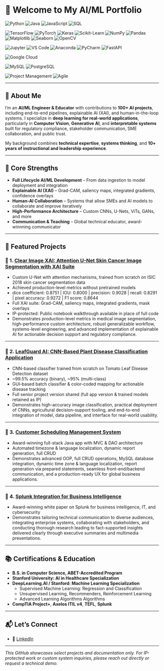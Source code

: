 # 👋 Welcome to My AI/ML Portfolio

<!-- Programming Languages & Tools -->
![Python](https://img.shields.io/badge/Python-3776AB?style=for-the-badge&logo=python&logoColor=white)
![Java](https://img.shields.io/badge/Java-007396?style=for-the-badge&logo=java&logoColor=white)
![JavaScript](https://img.shields.io/badge/JavaScript-F7DF1E?style=for-the-badge&logo=javascript&logoColor=black)
![SQL](https://img.shields.io/badge/SQL-4479A1?style=for-the-badge&logo=mysql&logoColor=white)

<!-- ML Frameworks & Libraries -->
![TensorFlow](https://img.shields.io/badge/TensorFlow-FF6F00?style=for-the-badge&logo=tensorflow&logoColor=white)
![PyTorch](https://img.shields.io/badge/PyTorch-EE4C2C?style=for-the-badge&logo=pytorch&logoColor=white)
![Keras](https://img.shields.io/badge/Keras-D00000?style=for-the-badge&logo=keras&logoColor=white)
![Scikit-Learn](https://img.shields.io/badge/Scikit--Learn-F7931E?style=for-the-badge&logo=scikitlearn&logoColor=white)
![NumPy](https://img.shields.io/badge/NumPy-013243?style=for-the-badge&logo=numpy&logoColor=white)
![Pandas](https://img.shields.io/badge/Pandas-150458?style=for-the-badge&logo=pandas&logoColor=white)
![Matplotlib](https://img.shields.io/badge/Matplotlib-11557C?style=for-the-badge&logo=matplotlib&logoColor=white)
![Seaborn](https://img.shields.io/badge/Seaborn-4C72B0?style=for-the-badge&logo=python&logoColor=white)
![OpenCV](https://img.shields.io/badge/OpenCV-5C3EE8?style=for-the-badge&logo=opencv&logoColor=white)

<!-- Development Tools & Platforms -->
![Jupyter](https://img.shields.io/badge/Jupyter-F37626?style=for-the-badge&logo=jupyter&logoColor=white)
![VS Code](https://img.shields.io/badge/VS_Code-007ACC?style=for-the-badge&logo=visual-studio-code&logoColor=white)
![Anaconda](https://img.shields.io/badge/Anaconda-44A833?style=for-the-badge&logo=anaconda&logoColor=white)
![PyCharm](https://img.shields.io/badge/PyCharm-000000?style=for-the-badge&logo=pycharm&logoColor=green)
![FastAPI](https://img.shields.io/badge/FastAPI-009688?style=for-the-badge&logo=fastapi&logoColor=white)

<!-- Cloud Platforms -->
![Google Cloud](https://img.shields.io/badge/Google_Cloud-4285F4?style=for-the-badge&logo=googlecloud&logoColor=white)

<!-- Databases -->
![MySQL](https://img.shields.io/badge/MySQL-4479A1?style=for-the-badge&logo=mysql&logoColor=white)
![PostgreSQL](https://img.shields.io/badge/PostgreSQL-336791?style=for-the-badge&logo=postgresql&logoColor=white)

<!-- Soft Skills / Certifications -->
![Project Management](https://img.shields.io/badge/Project_Management-F2A900?style=for-the-badge&logo=atlassian&logoColor=white)
![Agile](https://img.shields.io/badge/Agile-0052CC?style=for-the-badge&logo=agile&logoColor=white)

---

## 🧠 About Me

I’m an **AI/ML Engineer & Educator** with contributions to **100+ AI projects**, including end-to-end pipelines, explainable AI (XAI), and human-in-the-loop systems. I specialize in **deep learning for real-world applications**, particularly in **Computer Vision**, **Generative AI**, and **interpretable systems** built for regulatory compliance, stakeholder communication, SME collaboration, and public trust. 

My background combines **technical expertise**, **systems thinking**, and **10+ years of instructional and leadership experience**. 

---

## 💼 Core Strengths

- **Full Lifecycle AI/ML Development** – From data ingestion to model deployment and integration
- **Explainable AI (XAI)** – Grad-CAM, saliency maps, integrated gradients, confidence overlays
- **Human-AI Collaboration** – Systems that allow SMEs and AI models to collaborate and improve iteratively
- **High-Performance Architecture** – Custom CNNs, U-Nets, ViTs, GANs, and more
- **Communication & Teaching** – Global technical educator, award-winnning communicator

---

## 🚀 Featured Projects

### 🔬 1. [Clear Image XAI: Attention U-Net Skin Cancer Image Segmentation with XAI Suite](link-to-project-or-summary)

- Custom U-Net with attention mechanisms, trained from scratch on ISIC 2018 skin cancer segmentation data
- Achieved production-level metrics without pretrained models
- dice coefficient: 0.8751 | IOU: 0.8000 | precision: 0.9028 | recall: 0.8291 | pixel accuracy: 0.9272 | F1 score: 0.8644
- Full XAI suite: Grad-CAM, saliency maps, integrated gradients, mask overlays
- IP-protected: Public notebook walkthrough available in place of full code
- Demonstrates production-level metrics in medical image segmentation, high-performance custom architecture, robust generalizable workflow, systems-level engineering, and advanced implementation of explainable AI for actionable decision support and regulatory compliance. 

---

### 🌾 2. [LeafGuard AI: CNN-Based Plant Disease Classification Application](link-to-senior-project)

- CNN-based classifier trained from scratch on Tomato Leaf Disease Detection dataset
- ~99.5% accuracy (binary), ~95% (multi-class)
- GUI-based batch classifier & color-coded mapping for actionable disease tracking
- Full senior project version shared (full app version & trained models retained as IP)
- Demonstrates high-accuracy image classification, practical deployment of CNNs, agricultural decision-support tooling, and end-to-end integration of model, data pipeline, and interface for real-world usability.

---

### 🧩 3. [Customer Scheduling Management System](link-to-repo)

- Award-winning full-stack Java app with MVC & DAO architecture
- Automated timezone & language localization, dynamic report generation, full CRUD
- Demonstrates advanced OOP, full CRUD operations, MySQL database integration, dynamic time zone & language localization, report generation via prepared statements, seamless front-end/backend communication, and a production-ready UX for global business applications.

---

### 📝 4. [Splunk Integration for Business Intelligence](link-to-repo)

- Award-winning white paper on Splunk for business intelligence, IT, and cybersecurity
- Demonstrates tailoring technical communication to diverse audiences, integrating enterprise systems, collaborating with stakeholders, and conducting thorough research leading to fact-supported insights delivered clearly through executive summaries and multimedia presentations.

---

## 📚 Certifications & Education

- **B.S. in Computer Science, ABET-Accredited Program** 
- **Stanford University: AI in Healthcare Specialization** 
- **DeepLearning.AI / Stanford: Machine Learning Specialization** 
  - Supervised Machine Learning: Regression and Classification
  - Unsupervised Learning, Recommenders, Reinforcement Learning
  - Advanced Learning Algorithms Algorithms
- **CompTIA Project+**, **Axelos ITIL v4**, **TEFL**, **Splunk**

---

## 📬 Let’s Connect

- 💼 [LinkedIn](https://www.linkedin.com/in/jeffrey-lynch-350930348)

---

_This GitHub showcases select projects and documentation only. For IP-protected work or custom system inquiries, please reach out directly or request a technical demo._
